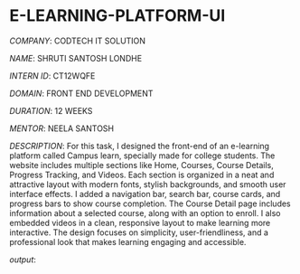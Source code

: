 # E-LEARNING-PLATFORM-UI

*COMPANY*: CODTECH IT SOLUTION

*NAME*: SHRUTI SANTOSH LONDHE

*INTERN ID*: CT12WQFE

*DOMAIN*: FRONT END DEVELOPMENT

*DURATION*: 12 WEEKS

*MENTOR*: NEELA SANTOSH


*DESCRIPTION*: For this task, I designed the front-end of an e-learning platform called Campus learn, specially made for college students. The website includes multiple sections like Home, Courses, Course Details, Progress Tracking, and Videos. Each section is organized in a neat and attractive layout with modern fonts, stylish backgrounds, and smooth user interface effects. I added a navigation bar, search bar, course cards, and progress bars to show course completion. The Course Detail page includes information about a selected course, along with an option to enroll. I also embedded videos in a clean, responsive layout to make learning more interactive. The design focuses on simplicity, user-friendliness, and a professional look that makes learning engaging and accessible.

*output*:


